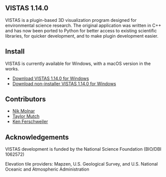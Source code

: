 ## VISTAS 1.14.0 ##

VISTAS is a plugin-based 3D visualization program designed for environmental science research. The original application
was written in C++ and has now been ported to Python for better access to existing scientific libraries, for quicker
development, and to make plugin development easier.

## Install ##

VISTAS is currently available for Windows, with a macOS version in the works.

* [Download VISTAS 1.14.0 for Windows](https://github.com/VISTAS-IVES/pyvistas/releases/download/1.14.0/VISTAS_1_14_0.exe)
* [Download non-installer VISTAS 1.14.0 for Windows](https://github.com/VISTAS-IVES/pyvistas/releases/download/1.14.0/VISTAS_NOINSTALL_1_14_0.zip)

## Contributors ##

* [Nik Molnar](https://github.com/nikmolnar)
* [Taylor Mutch](https://github.com/TaylorMutch)
* [Ken Ferschweiler](https://github.com/kennino)

## Acknowledgements ##

VISTAS development is funded by the National Science Foundation (BIO/DBI 1062572)

Elevation tile providers: Mapzen, U.S. Geological Survey, and U.S. National Oceanic and Atmospheric Administration
